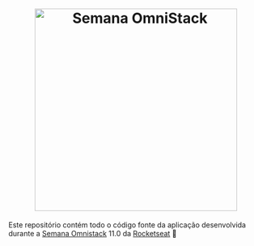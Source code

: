 <h1 align="center">
    <img alt="Semana OmniStack" src="https://rocketseat.com.br/static/images/week/logo.svg" width="400px" />
</h1>

Este repositório contém todo o código fonte da aplicação desenvolvida durante a [Semana Omnistack](https://rocketseat.com.br/week/inscricao/11.0) 11.0 da [Rocketseat](https://rocketseat.com.br) :rocket: